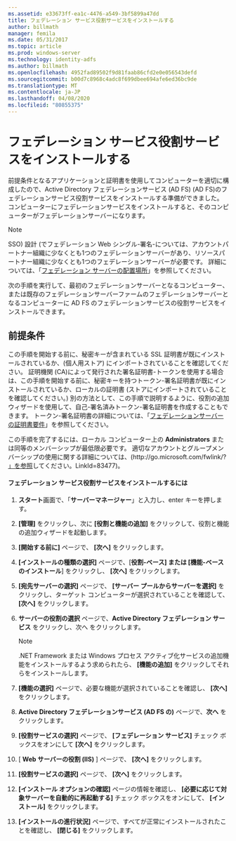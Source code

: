 ```yaml
---
ms.assetid: e33673ff-ea1c-4476-a549-3bf5899a47dd
title: フェデレーション サービス役割サービスをインストールする
author: billmath
manager: femila
ms.date: 05/31/2017
ms.topic: article
ms.prod: windows-server
ms.technology: identity-adfs
ms.author: billmath
ms.openlocfilehash: 4952fad89502f9d81faab86cfd2e0e056543defd
ms.sourcegitcommit: b00d7c8968c4adc8f699dbee694afe6ed36bc9de
ms.translationtype: MT
ms.contentlocale: ja-JP
ms.lasthandoff: 04/08/2020
ms.locfileid: "80855375"
---
```

# <a name="install-the-federation-service-role-service"></a>フェデレーション サービス役割サービスをインストールする

前提条件となるアプリケーションと証明書を使用してコンピューターを適切に構成したので、Active Directory フェデレーションサービス (AD FS) \(AD FS\)のフェデレーションサービス役割サービスをインストールする準備ができました。 コンピューターにフェデレーションサービスをインストールすると、そのコンピューターがフェデレーションサーバーになります。  
  
> [!NOTE]  
> SSO\) 設計 \(でフェデレーション Web シングル\-署名\-については、アカウントパートナー組織に少なくとも1つのフェデレーションサーバーがあり、リソースパートナー組織に少なくとも1つのフェデレーションサーバーが必要です。 詳細については、「[フェデレーション サーバーの配置場所](https://technet.microsoft.com/library/dd807127.aspx)」を参照してください。  
  
次の手順を実行して、最初のフェデレーションサーバーとなるコンピューター、または既存のフェデレーションサーバーファームのフェデレーションサーバーとなるコンピューターに AD FS のフェデレーションサービスの役割サービスをインストールできます。  
  
## <a name="prerequisites"></a>前提条件  
この手順を開始する前に、秘密キーが含まれている SSL 証明書が既にインストールされているか、\(個人用ストア\) にインポートされていることを確認してください。 証明機関 \(CA\)によって発行された署名証明書\-トークンを使用する場合は、この手順を開始する前に、秘密キーを持つトークン\-署名証明書が既にインストールされているか、ローカルの証明書 \(ストアにインポートされていることを確認してください。\) 別の方法として、この手順で説明するように、役割の追加ウィザードを使用して、自己\-署名済みトークン\-署名証明書を作成することもできます。 トークン\-署名証明書の詳細については、「[フェデレーションサーバーの証明書要件](https://technet.microsoft.com/library/dd807040.aspx)」を参照してください。  
  
この手順を完了するには、ローカル コンピューター上の **Administrators** または同等のメンバーシップが最低限必要です。  適切なアカウントとグループメンバーシップの使用に関する詳細については、\(http:\/\/go.microsoft.com\/fwlink\/? [」を参照](https://go.microsoft.com/fwlink/?LinkId=83477)してください。LinkId\=83477\)。   
  
#### <a name="to-install-the-federation-service-role-service"></a>フェデレーション サービス役割サービスをインストールするには  
  
1.  **スタート**画面で、「**サーバーマネージャー**」と入力し、enter キーを押します。  
  
2.  **[管理]** をクリックし、次に **[役割と機能の追加]** をクリックして、役割と機能の追加ウィザードを起動します。  
  
3.  **[開始する前に]** ページで、 **[次へ]** をクリックします。  
  
4.  **[インストールの種類の選択]** ページで、[**役割\-ベース] または [機能\-ベースのインストール**] をクリックし、 **[次へ]** をクリックします。  
  
5.  **[宛先サーバーの選択]** ページで、 **[サーバー プールからサーバーを選択]** をクリックし、ターゲット コンピューターが選択されていることを確認して、 **[次へ]** をクリックします。  
  
6.  **サーバーの役割の選択** ページで、**Active Directory フェデレーション サービス** をクリックし、次へ をクリックします。  
  
    > [!NOTE]  
    > .NET Framework または Windows プロセス アクティブ化サービスの追加機能をインストールするよう求められたら、 **[機能の追加]** をクリックしてそれらをインストールします。  
  
7.  **[機能の選択]** ページで、必要な機能が選択されていることを確認し、 **[次へ]** をクリックします。  
  
8.  **Active Directory フェデレーションサービス \(AD FS の\)**  ページで、**次へ** をクリックします。  
  
9. **[役割サービスの選択]** ページで、 **[フェデレーション サービス]** チェック ボックスをオンにして **[次へ]** をクリックします。  
  
10. [ **Web サーバーの役割 \(IIS\)** ] ページで、 **[次へ]** をクリックします。  
  
11. **[役割サービスの選択]** ページで、 **[次へ]** をクリックします。  
  
12. **[インストール オプションの確認]** ページの情報を確認し、 **[必要に応じて対象サーバーを自動的に再起動する]** チェック ボックスをオンにして、 **[インストール]** をクリックします。  
  
13. **[インストールの進行状況]** ページで、すべてが正常にインストールされたことを確認し、 **[閉じる]** をクリックします。  
  


